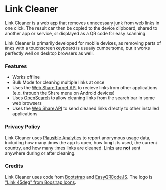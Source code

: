 # Link Cleaner

Link Cleaner is a web app that removes unnecessary junk from web links in one click. The result can then be copied to the device clipboard, shared to another app or service, or displayed as a QR code for easy scanning.

Link Cleaner is primarily developed for mobile devices, as removing parts of links with a touchscreen keyboard is usually cumbersome, but it works perfectly well on desktop browsers as well.

### Features

- Works offline
- Bulk Mode for cleaning multiple links at once
- Uses the [Web Share Target API](https://w3c.github.io/web-share-target/) to recieve links from other applications (e.g. through the Share menu on Android devices)
- Uses [OpenSearch](https://developer.mozilla.org/en-US/docs/Web/OpenSearch) to allow cleaning links from the search bar in some web browsers
- Uses the [Web Share API](https://developer.mozilla.org/en-US/docs/Web/API/Web_Share_API) to send cleaned links directly to other installed applications

### Privacy Policy

Link Cleaner uses [Plausible Analytics](https://plausible.io) to report anonymous usage data, including how many times the app is open, how long it is used, the current country, and how many times links are cleaned. Links are **not** sent anywhere during or after cleaning.

### Credits

Link Cleaner uses code from [Bootstrap](https://getbootstrap.com/) and [EasyQRCodeJS](https://github.com/ushelp/EasyQRCodeJS). The logo is ["Link 45deg" from Boostrap Icons](https://icons.getbootstrap.com/icons/link-45deg/).

